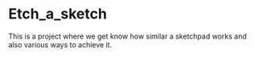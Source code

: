 # Etch_a_sketch
This is a project where we get know how similar a sketchpad works and also various ways to achieve it.
